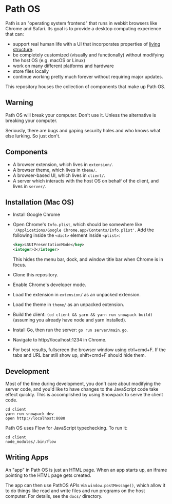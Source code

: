 # Path OS

Path is an "operating system frontend" that runs in webkit
browsers like Chrome and Safari. Its goal is to provide a
desktop computing experience that can:

- support real human life with a UI that incorporates
  properties of [living structure](https://www.livingneighborhoods.org/ht-0/fifteen.htm).
- be completely customized (visually and functionally)
  without modifying the host OS (e.g. macOS or Linux)
- work on many different platforms and hardware
- store files locally
- continue working pretty much forever without requiring
  major updates.

This repository houses the collection of components that
make up Path OS.

## Warning

Path OS will break your computer. Don't use it. Unless the
alternative is breaking your computer.

Seriously, there are bugs and gaping security holes and who
knows what else lurking. So just don't.

## Components

- A browser extension, which lives in `extension/`.
- A browser theme, which lives in `theme/`.
- A browser-based UI, which lives in `client/`.
- A server which interacts with the host OS on behalf of the
  client, and lives in `server/`.

## Installation (Mac OS)

- Install Google Chrome
- Open Chrome's `Info.plist`, which should be somewhere
  like `'/Applications/Google Chrome.app/Contents/Info.plist'`.
  Add the following inside the `<dict>` element inside `<plist>`:

  ```xml
  <key>LSUIPresentationMode</key>
  <integer>3</integer>
  ```

  This hides the menu bar, dock, and window title bar when
  Chrome is in focus.

- Clone this repository.
- Enable Chrome's developer mode.
- Load the extension in `extension/` as an unpacked extension.
- Load the theme in `theme/` as an unpacked extension.
- Build the client: `(cd client && yarn && yarn run snowpack
  build)` (assuming you already have node and yarn
  installed).
- Install Go, then run the server: `go run server/main.go`.
- Navigate to http://localhost:1234 in Chrome.
- For best results, fullscreen the browser window using
  ctrl+cmd+F. If the tabs and URL bar still show up,
  shift+cmd+F should hide them.

## Development

Most of the time during development, you don't care about
modifying the server code, and you'd like to have changes
to the JavaScript code take effect quickly. This is
accomplished by using Snowpack to serve the client code.

```
cd client
yarn run snowpack dev
open http://localhost:8080
```

Path OS uses Flow for JavaScript typechecking. To run it:

```
cd client
node_modules/.bin/flow
```

## Writing Apps

An "app" in Path OS is just an HTML page. When an app starts
up, an iframe pointing to the HTML page gets created.

The app can then use PathOS APIs via `window.postMessage()`,
which allow it to do things like read and write files and
run programs on the host computer. For details, see the
`docs/` directory.
